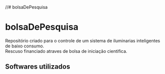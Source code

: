 //# bolsaDePesquisa
<h1> bolsaDePesquisa </h1>
<p>
Repositório criado para o controle de um sistema de iluminarias inteligentes de baixo consumo.<br/>
Rescuso financiado atraves de bolsa de iniciação cientifica.
</p>

<h2> Softwares utilizados </h2>
